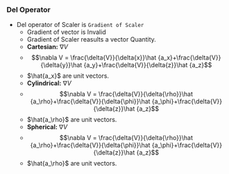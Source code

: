 ### Del Operator
- Del operator of Scaler is `Gradient of Scaler`
    * Gradient of vector is Invalid 
    * Gradient of Scaler reasults a vector Quantity.
    * **Cartesian:** $\nabla V$
    * $$\nabla V = \frac{\delta{V}}{\delta{x}}\hat {a_x}+\frac{\delta{V}}{\delta{y}}\hat {a_y}+\frac{\delta{V}}{\delta{z}}\hat {a_z}$$ 
    * $\hat{a_x}$ are unit vectors.
    * **Cylindrical:** $\nabla V$
    * $$\nabla V = \frac{\delta{V}}{\delta{\rho}}\hat {a_\rho}+\frac{\delta{V}}{\delta{\phi}}\hat {a_\phi}+\frac{\delta{V}}{\delta{z}}\hat {a_z}$$ 
    * $\hat{a_\rho}$ are unit vectors.
    * **Spherical:** $\nabla V$
    * $$\nabla V = \frac{\delta{V}}{\delta{\rho}}\hat {a_\rho}+\frac{\delta{V}}{\delta{\phi}}\hat {a_\phi}+\frac{\delta{V}}{\delta{z}}\hat {a_z}$$ 
    * $\hat{a_\rho}$ are unit vectors.